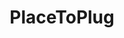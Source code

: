 ---
title: 'PlaceToPlug'
image: '/images/client/placetoplug.png'
clienturl: 'https://www.placetoplug.com/'
---